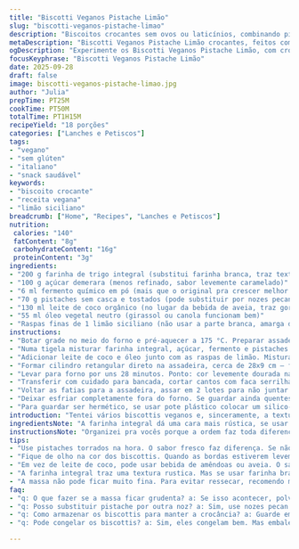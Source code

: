 ```yaml
---
title: "Biscotti Veganos Pistache Limão"
slug: "biscotti-veganos-pistache-limao"
description: "Biscoitos crocantes sem ovos ou laticínios, combinando pistaches tostados com raspas de limão fresco. Textura firme, quebradiça na mordida, aroma cítrico. Receita adaptada para usar farinha integral e substituir bebida vegetal por leite de coco, enriquecendo sabor e umidade. Ideal para quem busca uma opção vegana, rica em fibras e sabor marcante. Processo envolve duas fornadas com corte entre elas, garantindo biscoitos uniformes e dourados. Técnica perfeita pra reconhecer ponto pela cor e teste do palito – evitar assar demais pra não ressecar. Prática fácil para biscoitos tipo cantucci com crocância sem perder maciez interna."
metaDescription: "Biscotti Veganos Pistache Limão crocantes, feitos com farinha integral e leite de coco. Ideal para um lanche leve e saboroso."
ogDescription: "Experimente os Biscotti Veganos Pistache Limão, com crocância e aroma cítrico, perfeitos para um lanche saudável."
focusKeyphrase: "Biscotti Veganos Pistache Limão"
date: 2025-09-28
draft: false
image: biscotti-veganos-pistache-limao.jpg
author: "Julia"
prepTime: PT25M
cookTime: PT50M
totalTime: PT1H15M
recipeYield: "18 porções"
categories: ["Lanches e Petiscos"]
tags:
- "vegano"
- "sem glúten"
- "italiano"
- "snack saudável"
keywords:
- "biscoito crocante"
- "receita vegana"
- "limão siciliano"
breadcrumb: ["Home", "Recipes", "Lanches e Petiscos"]
nutrition: 
 calories: "140"
 fatContent: "8g"
 carbohydrateContent: "16g"
 proteinContent: "3g"
ingredients:
- "200 g farinha de trigo integral (substitui farinha branca, traz textura mais rústica)"
- "100 g açúcar demerara (menos refinado, sabor levemente caramelado)"
- "6 ml fermento químico em pó (mais que o original pra crescer melhor na integral)"
- "70 g pistaches sem casca e tostados (pode substituir por nozes pecan para variação)"
- "130 ml leite de coco orgânico (no lugar da bebida de aveia, traz gordura natural e leve doçura)"
- "55 ml óleo vegetal neutro (girassol ou canola funcionam bem)"
- "Raspas finas de 1 limão siciliano (não usar a parte branca, amarga demais)"
instructions:
- "Botar grade no meio do forno e pré-aquecer a 175 °C. Preparar assadeira com papel manteiga ou tapete de silicone. Evitar bandejas antiaderentes comuns, impede formação da crosta."
- "Numa tigela misturar farinha integral, açúcar, fermento e pistaches. Puxar o aroma das nozes tostadas, sentir textura áspera da farinha integral ajuda a controlar a umidade da massa."
- "Adicionar leite de coco e óleo junto com as raspas de limão. Misturar com colher no início pra começar a incorporar, depois amassar com mão enfarinhada até formar massa homogênea porém firme. Se ficar grudenta demais, polvilhar um pouco mais de farinha, mas cuidado para não endurecer."
- "Formar cilindro retangular direto na assadeira, cerca de 28x9 cm – formato mais compacto que o tradicional pra firmar melhor ao assar. Achatar levemente, textura firme evita que desmanche, lâmina do faca vai agradecer."
- "Levar para forno por uns 28 minutos. Ponto: cor levemente dourada nas bordas; testou com palito e sai com migalhas úmidas, não massa crua. Tirar do forno e deixar esfriar 10 minutos pra firmar."
- "Transferir com cuidado para bancada, cortar cantos com faca serrilhada em fatias de 1 a 1,2 cm. Esses biscottis precisam ser manuseados ainda mornos pra não quebrar em excesso."
- "Voltar as fatias para a assadeira, assar em 2 lotes para não juntar demais. 15 minutos cada lado, virar na metade. Escutar som de crocância começando, observar cor dourada uniforme sem queimar, sinal de equilíbrio perfeito."
- "Deixar esfriar completamente fora do forno. Se guardar ainda quentes, perdem a crocância e amolecem."
- "Para guardar ser hermético, se usar pote plástico colocar um silico-gel ou papel absorvente entre camadas para manter seca a textura."
introduction: "Tentei vários biscottis veganos e, sinceramente, a textura sempre esteve próxima demais do biscoito seco comum, sem graça. Descobri que trocar a farinha branca por integral, somado a um leite vegetal com gordura (como leite de coco) muda o jogo; fica mais saboroso, mais firme, e combina com a crocância das pistaches. O toque do limão siciliano, quando raspado fininho, transforma o aroma e corta a doçura, deixando um sabor mais equilibrado. O corte deve ser feito quando a massa ainda está morna, para manter as fatias inteiras – quando fria, o risco de esfarelar é maior. Ah, e o segredo: assar duas vezes. A primeira para firmar, a segunda pra dourar e secar bem. Sem essa prensa dupla, vira biscoito mole ou muito duro. Esse método que funciona há anos no cantucci, aí é só adaptar. Use papel manteiga, evita sujar e grudarem. Também prefiro usar pistaches frescos torrados em casa. "
ingredientsNote: "A farinha integral dá uma cara mais rústica, se usar branca precisa diminuir o fermento e óleo. O açúcar demerara tem sabor mais complexo, mas açúcar cristal fino também bate com limão. Troque pistache por outra noz, mas respeite a proporção. Leite de coco deixa a massa mais úmida e saborosa; pode ser substituído por bebida de aveia ou amêndoas se não gostar do coco, mas pode alterar um pouco o aroma. Óleo vegetal deve ser suave. O limão siciliano faz diferença, a casca de limão tahiti também funciona, mas mexe um pouco no sabor. Sempre use raspas frescas pra não amargar. Nem pense em omitir fermento, biscoito não cresce nem fica crocante do jeito certo."
instructionsNote: "Organizei pra vocês porque a ordem faz toda diferença: a massa fica difícil de acertar se você coloca tudo e começa a mexer sem técnica. Misturar os secos primeiro dá uniformidade; incorporar os líquidos aos poucos ajuda a controlar a textura, que deve ficar firme, nem mole nem seca demais. Use as mãos para espalhar direto na forma, assim você sente o ponto. O formato do cilindro é importante, não pode ficar muito fino que resseca demais. A primeira fornada é pra firmar os biscoitos; depois de cortar, assar cada lado numa segunda rodada é pra fazer a casquinha crocante, aquele som de quebrar é o sinal. Ficar de olho no forno evita que queimem ou fiquem moles. Armazenar só depois de esfriar para manter a crocância por mais tempo. Se sobrar, durem até 1 semana em pote fechado."
tips:
- "Use pistaches torrados na hora. O sabor fresco faz diferença. Se não tiver, nozes pecan também funcionam. A textura se mantém, mas o gosto muda. E não esqueça: sempre tostar as nozes para realçar o sabor. E cuidado com a temperatura do forno: coloco sempre a grade no meio. Assim, não queima e assa por igual."
- "Fique de olho na cor dos biscottis. Quando as bordas estiverem levemente douradas, é a hora de tirar do forno. Testar com palito é essencial. Um palito limpo não é sinal de que está pronto. Um pouco de umidade é o ideal para não deixar seco. Se sair completamente seco, perde a maciez interna."
- "Em vez de leite de coco, pode usar bebida de amêndoas ou aveia. O sabor altera mas ainda fica gostoso. Mas vai secar um pouco mais, então talvez acrescente um pouco mais de óleo. Ajuste sempre a textura da massa, deve ficar firme, mas não muito seca. O ideal é sentir a umidade. Acrescentar mais farinha é a solução mas pouco a pouco."
- "A farinha integral traz uma textura rustica. Mas se usar farinha branca, reduza a quantidade de fermento e óleo. O resultado muda. O açúcar demerara traz um toque caramelizado. Caso precise usar outro, o açúcar cristal fino bate com limão. Alternativas são sempre boas, mas respeite as proporções para não arriscar a receita."
- "A massa não pode ficar muito fina. Para evitar ressecar, recomendo moldar em um cilindro mais grosso. Cuidado na hora de cortar. O corte deve ser feito com faca serrilhada enquanto ainda está morna. Se deixar esfriar muito, esfarela. Crocância é a chave para um biscuit perfeito."
faq:
- "q: O que fazer se a massa ficar grudenta? a: Se isso acontecer, polvilhe farinha aos poucos. A massa deve ter uma textura firme. Não deixe seca demais. Se ficar grudenta, não tem problema, corrija com farinha. Dosagem é tudo."
- "q: Posso substituir pistache por outra noz? a: Sim, use nozes pecan ou amêndoas. O sabor muda, mas a textura se mantém. Mantenha as proporções. É importante para crocância e sabor."
- "q: Como armazenar os biscottis para manter a crocância? a: Guarde em pote hermético. Se usar plástico, coloque papel absorvente entre camadas. Isso ajuda a evitar a umidade. Armazenar apenas após esfriar é fundamental. Assim a crocância se preserva."
- "q: Pode congelar os biscottis? a: Sim, eles congelam bem. Mas embale em saquinhos para evitar queimaduras de congelamento. Se preferir, pode descongelar em temperatura ambiente. Fica como novo, crocante e saboroso."

---
```


